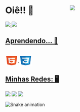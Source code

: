 <img style="margin-top: 40px;" padding-rigth="20px" align="right" width="300px" src="https://cdn141.picsart.com/319407528053211.png">

# Oiê!! 🐝 
<div style="display: inline_block">
  <a href="https://github.com/deborapianezzer">
  <img height="120em" src="https://github-readme-stats.vercel.app/api?username=deborapianezzer&show_icons=true&include_all_commits=true&count_private=true&bg_color=000000&border_color=8B4513&border_radius=14&text_color=DAA520&title_color=8B4513&icon_color=F0E68C"/>
  
  <img height="120em" src="https://github-readme-stats.vercel.app/api/top-langs/?username=deborapianezzer&layout=compact&langs_count=7&bg_color=000000&border_color=8B4513&border_radius=14&text_color=DAA520&title_color=8B4513&icon_color=F0E68C"/>
</div>

   ## Aprendendo... 🚀
<div style="display: inline_block"><br>
    <img align="center" alt="Rafa-HTML" height="30" width="40" src="https://raw.githubusercontent.com/devicons/devicon/master/icons/html5/html5-original.svg">
  <img align="center" alt="Rafa-CSS" height="30" width="40" src="https://raw.githubusercontent.com/devicons/devicon/master/icons/css3/css3-original.svg">
  
</div>

 ##
 
  ## Minhas Redes:  🖥️
 
 <a href="https://www.linkedin.com/in/deboradpianezzer/" target="_blank"><img src="https://img.shields.io/badge/-LinkedIn-%230077B5?style=for-the-badge&logo=linkedin&logoColor=white" target="_blank"></a> 
  <a href = "deboradpianezzer@gmail.com"><img src="https://img.shields.io/badge/-Gmail-%23333?style=for-the-badge&logo=gmail&logoColor=white" target="_blank"></a>
  <a href="https://instagram.com/deborapianezzer" target="_blank"><img src="https://img.shields.io/badge/-Instagram-%23E4405F?style=for-the-badge&logo=instagram&logoColor=white" target="_blank"></a>

 ![Snake animation](https://github.com/deborapianezzer/deborapianezzer/blob/output/github-contribution-grid-snake.svg)

</div>

